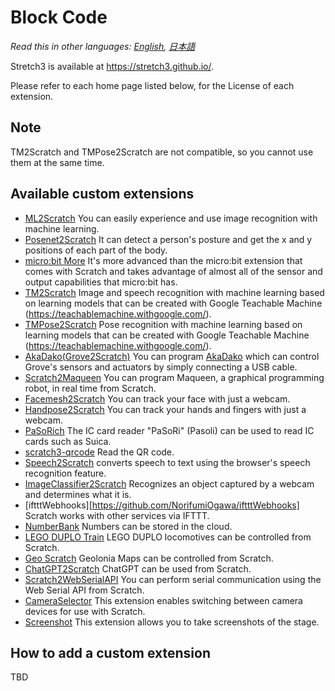 # Block Code

*Read this in other languages: [English](README.en.md), [日本語](README.md)*

Stretch3 is available at https://stretch3.github.io/.

Please refer to each home page listed below, for the License of each extension.

## Note

TM2Scratch and TMPose2Scratch are not compatible, so you cannot use them at the same time.

## Available custom extensions

- [ML2Scratch](https://github.com/champierre/ml2scratch) You can easily experience and use image recognition with machine learning.
- [Posenet2Scratch](https://github.com/champierre/posenet2scratch) It can detect a person's posture and get the x and y positions of each part of the body.
- [micro:bit More](https://lab.yengawa.com/project/scratch-microbit-more/) It's more advanced than the micro:bit extension that comes with Scratch and takes advantage of almost all of the sensor and output capabilities that micro:bit has.
- [TM2Scratch](https://github.com/champierre/tm2scratch) Image and speech recognition with machine learning based on learning models that can be created with Google Teachable Machine (https://teachablemachine.withgoogle.com/).
- [TMPose2Scratch](https://github.com/champierre/tmpose2scratch) Pose recognition with machine learning based on learning models that can be created with Google Teachable Machine (https://teachablemachine.withgoogle.com/).
- [AkaDako(Grove2Scratch)](https://github.com/tfabworks/xcx-g2s) You can program [AkaDako](https://akadako.com) which can control Grove's sensors and actuators by simply connecting a USB cable.
- [Scratch2Maqueen](https://github.com/champierre/scratch2maqueen) You can program Maqueen, a graphical programming robot, in real time from Scratch.
- [Facemesh2Scratch](https://github.com/champierre/facemesh2scratch) You can track your face with just a webcam.
- [Handpose2Scratch](https://github.com/champierre/handpose2scratch) You can track your hands and fingers with just a webcam.
- [PaSoRich](https://github.com/con3office/pasorich) The IC card reader "PaSoRi" (Pasoli) can be used to read IC cards such as Suica.
- [scratch3-qrcode](https://github.com/sugiura-lab/scratch3-qrcode) Read the QR code.
- [Speech2Scratch](https://github.com/champierre/speech2scratch) converts speech to text using the browser's speech recognition feature.
- [ImageClassifier2Scratch](https://github.com/champierre/ic2scratch) Recognizes an object captured by a webcam and determines what it is.
- [iftttWebhooks][https://github.com/NorifumiOgawa/iftttWebhooks] Scratch works with other services via IFTTT.
- [NumberBank](https://github.com/con3office/numberbank) Numbers can be stored in the cloud.
- [LEGO DUPLO Train](https://github.com/bricklife/scratch-lego-bluetooth-extensions) LEGO DUPLO locomotives can be controlled from Scratch.
- [Geo Scratch](https://github.com/geolonia/x-geo-scratch) Geolonia Maps can be controlled from Scratch.
- [ChatGPT2Scratch](https://github.com/ichiroc/chatgpt2scratch) ChatGPT can be used from Scratch.
- [Scratch2WebSerialAPI](https://github.com/champierre/scratch2webserialapi/) You can perform serial communication using the Web Serial API from Scratch.
- [CameraSelector](https://github.com/tfabworks/xcx-cameraselector) This extension enables switching between camera devices for use with Scratch.
- [Screenshot](https://github.com/tfabworks/xcx-screenshot) This extension allows you to take screenshots of the stage.

## How to add a custom extension

TBD
